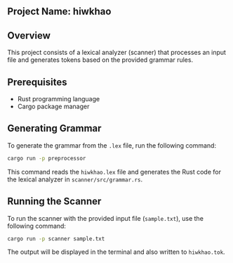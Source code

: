 ## Project Name: hiwkhao

## Overview

This project consists of a lexical analyzer (scanner) that processes an input file and generates tokens based on the provided grammar rules.

## Prerequisites

- Rust programming language
- Cargo package manager

## Generating Grammar

To generate the grammar from the `.lex` file, run the following command:

```sh
cargo run -p preprocessor
```

This command reads the `hiwkhao.lex` file and generates the Rust code for the lexical analyzer in `scanner/src/grammar.rs`.

## Running the Scanner

To run the scanner with the provided input file (`sample.txt`), use the following command:

```sh
cargo run -p scanner sample.txt
```

The output will be displayed in the terminal and also written to `hiwkhao.tok`.
